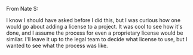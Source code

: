 From Nate S:

I know I should have asked before I did this, but I was curious how one would go about adding a license to a project. 
It was cool to see how it's done, and I assume the process for even a proprietary license would be similar.
I'll leave it up to the legal team to decide what license to use, but I wanted to see what the process was like.

